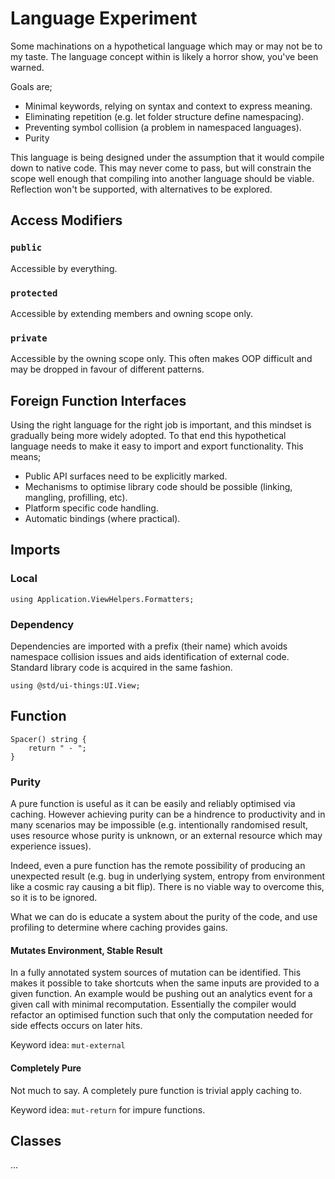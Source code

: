 # Language Experiment

Some machinations on a hypothetical language which may or may not be to my taste. The language concept within is likely a horror show, you've been warned.

Goals are;

* Minimal keywords, relying on syntax and context to express meaning.
* Eliminating repetition (e.g. let folder structure define namespacing).
* Preventing symbol collision (a problem in namespaced languages).
* Purity

This language is being designed under the assumption that it would compile down to native code. This may never come to pass, but will constrain the scope well enough that compiling into another language should be viable. Reflection won't be supported, with alternatives to be explored.

## Access Modifiers

### `public`

Accessible by everything.

### `protected`

Accessible by extending members and owning scope only.

### `private`

Accessible by the owning scope only. This often makes OOP difficult and may be dropped in favour of different patterns.

## Foreign Function Interfaces

Using the right language for the right job is important, and this mindset is gradually being more widely adopted. To that end this hypothetical language needs to make it easy to import and export functionality. This means;

* Public API surfaces need to be explicitly marked.
* Mechanisms to optimise library code should be possible (linking, mangling, profilling, etc).
* Platform specific code handling.
* Automatic bindings (where practical).

## Imports

### Local

```
using Application.ViewHelpers.Formatters;
```

### Dependency

Dependencies are imported with a prefix (their name) which avoids namespace collision issues and aids identification of external code. Standard library code is acquired in the same fashion.

```
using @std/ui-things:UI.View;
```

## Function

```
Spacer() string {
    return " - ";
}
```

### Purity

A pure function is useful as it can be easily and reliably optimised via caching. However achieving purity can be a hindrence to productivity and in many scenarios may be impossible (e.g. intentionally randomised result, uses resource whose purity is unknown, or an external resource which may experience issues).

Indeed, even a pure function has the remote possibility of producing an unexpected result (e.g. bug in underlying system, entropy from environment like a cosmic ray causing a bit flip). There is no viable way to overcome this, so it is to be ignored.

What we can do is educate a system about the purity of the code, and use profiling to determine where caching provides gains.

#### Mutates Environment, Stable Result

In a fully annotated system sources of mutation can be identified. This makes it possible to take shortcuts when the same inputs are provided to a given function. An example would be pushing out an analytics event for a given call with minimal recomputation. Essentially the compiler would refactor an optimised function such that only the computation needed for side effects occurs on later hits.

Keyword idea: `mut-external`

#### Completely Pure

Not much to say. A completely pure function is trivial apply caching to.

Keyword idea: `mut-return` for impure functions.

## Classes

...
